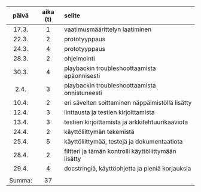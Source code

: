 |  päivä  | aika (t) | selite |
| :-----: | :------: | :------|
| 17.3.   | 1        | vaatimusmäärittelyn laatiminen |
| 22.3.   | 2        | prototyyppaus |
| 24.3.   | 4        | prototyyppaus |
| 28.3.   | 2        | ohjelmointi   |
| 30.3.   | 4        | playbackin troubleshoottaamista epäonnisesti |
| 2.4.    | 3        | playbackin troubleshoottaamista onnistuneesti |
| 10.4.   | 2        | eri sävelten soittaminen näppäimistöllä lisätty |
| 12.4.   | 3        | linttausta ja testien kirjoittamista |
| 13.4.   | 3        | testien kirjoittamista ja arkkitehtuurikaaviota |
| 24.4.   | 2        | käyttöliittymän tekemistä |
| 25.4.   | 5        | käyttöliittymää, testejä ja dokumentaatiota |
| 28.4.   | 2        | filtteri ja tämän kontrolli käyttöliittymään lisätty |
| 29.4.   | 4        | docstringiä, käyttöohjetta ja pieniä korjauksia |
|         |          |        |
| Summa:  | 37       |        |


